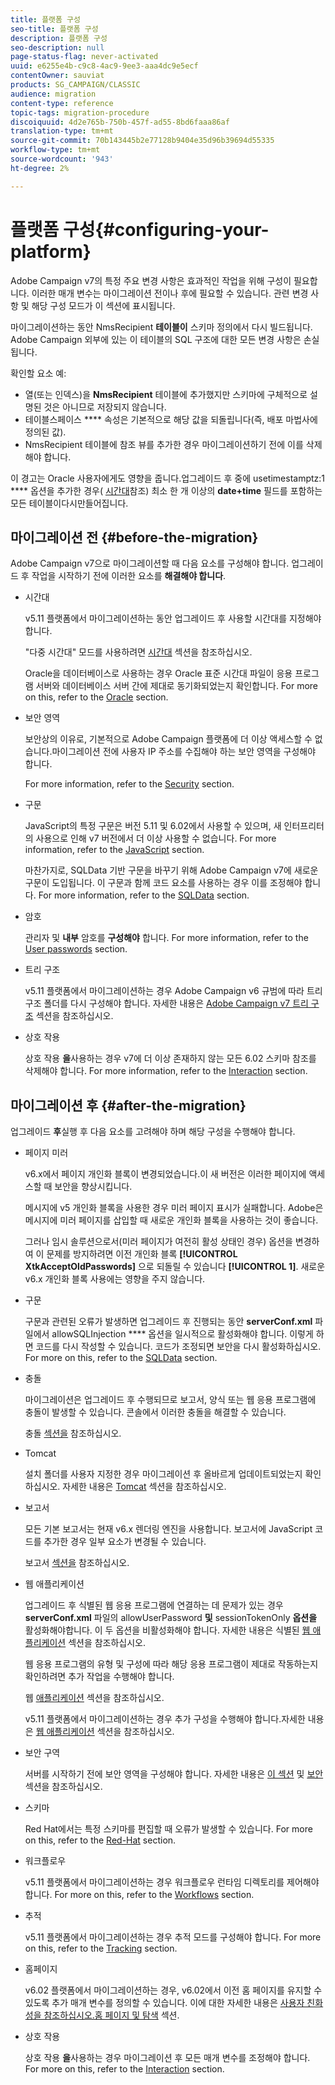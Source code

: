 ```yaml
---
title: 플랫폼 구성
seo-title: 플랫폼 구성
description: 플랫폼 구성
seo-description: null
page-status-flag: never-activated
uuid: e6255e4b-c9c8-4ac9-9ee3-aaa4dc9e5ecf
contentOwner: sauviat
products: SG_CAMPAIGN/CLASSIC
audience: migration
content-type: reference
topic-tags: migration-procedure
discoiquuid: 4d2e765b-750b-457f-ad55-8bd6faaa86af
translation-type: tm+mt
source-git-commit: 70b143445b2e77128b9404e35d96b39694d55335
workflow-type: tm+mt
source-wordcount: '943'
ht-degree: 2%

---
```



# 플랫폼 구성{#configuring-your-platform}

Adobe Campaign v7의 특정 주요 변경 사항은 효과적인 작업을 위해 구성이 필요합니다. 이러한 매개 변수는 마이그레이션 전이나 후에 필요할 수 있습니다. 관련 변경 사항 및 해당 구성 모드가 이 섹션에 표시됩니다.

마이그레이션하는 동안 NmsRecipient **테이블이** 스키마 정의에서 다시 빌드됩니다. Adobe Campaign 외부에 있는 이 테이블의 SQL 구조에 대한 모든 변경 사항은 손실됩니다.

확인할 요소 예:

* 열(또는 인덱스)을 **NmsRecipient** 테이블에 추가했지만 스키마에 구체적으로 설명된 것은 아니므로 저장되지 않습니다.
* 테이블스페이스 **** 속성은 기본적으로 해당 값을 되돌립니다(즉, 배포 마법사에 정의된 값).
* NmsRecipient 테이블에 참조 뷰를 추가한 경우 마이그레이션하기 전에 이를 삭제해야 합니다.

이 경고는 Oracle 사용자에게도 영향을 줍니다.업그레이드 후 중에 usetimestamptz:1 **** 옵션을 추가한 경우( [시간대](../../migration/using/general-configurations.md#time-zones)참조) 최소 한 개 이상의 **date+time** 필드를 포함하는 모든 테이블이다시만들어집니다.

## 마이그레이션 전 {#before-the-migration}

Adobe Campaign v7으로 마이그레이션할 때 다음 요소를 구성해야 합니다. 업그레이드 후 작업을 시작하기 전에 이러한 요소를 **해결해야 합니다**.

* 시간대

   v5.11 플랫폼에서 마이그레이션하는 동안 업그레이드 후 사용할 시간대를 지정해야 합니다.

   &quot;다중 시간대&quot; 모드를 사용하려면 [시간대](../../migration/using/general-configurations.md#time-zones) 섹션을 참조하십시오.

   Oracle을 데이터베이스로 사용하는 경우 Oracle 표준 시간대 파일이 응용 프로그램 서버와 데이터베이스 서버 간에 제대로 동기화되었는지 확인합니다. For more on this, refer to the [Oracle](../../migration/using/general-configurations.md#oracle) section.

* 보안 영역

   보안상의 이유로, 기본적으로 Adobe Campaign 플랫폼에 더 이상 액세스할 수 없습니다.마이그레이션 전에 사용자 IP 주소를 수집해야 하는 보안 영역을 구성해야 합니다.

   For more information, refer to the [Security](../../migration/using/general-configurations.md#security) section.

* 구문

   JavaScript의 특정 구문은 버전 5.11 및 6.02에서 사용할 수 있으며, 새 인터프리터의 사용으로 인해 v7 버전에서 더 이상 사용할 수 없습니다. For more information, refer to the [JavaScript](../../migration/using/general-configurations.md#javascript) section.

   마찬가지로, SQLData 기반 구문을 바꾸기 위해 Adobe Campaign v7에 새로운 구문이 도입됩니다. 이 구문과 함께 코드 요소를 사용하는 경우 이를 조정해야 합니다. For more information, refer to the [SQLData](../../migration/using/general-configurations.md#sqldata) section.

* 암호

   관리자 및 **내부** 암호를 **구성해야** 합니다. For more information, refer to the [User passwords](../../migration/using/before-starting-migration.md#user-passwords) section.

* 트리 구조

   v5.11 플랫폼에서 마이그레이션하는 경우 Adobe Campaign v6 규범에 따라 트리 구조 폴더를 다시 구성해야 합니다. 자세한 내용은 [Adobe Campaign v7 트리 구조](../../migration/using/specific-configurations-in-v5-11.md#campaign-vseven-tree-structure) 섹션을 참조하십시오.

* 상호 작용

   상호 작용 **을**&#x200B;사용하는 경우 v7에 더 이상 존재하지 않는 모든 6.02 스키마 참조를 삭제해야 합니다. For more information, refer to the [Interaction](../../migration/using/general-configurations.md#interaction) section.

## 마이그레이션 후 {#after-the-migration}

업그레이드 **후**&#x200B;실행 후 다음 요소를 고려해야 하며 해당 구성을 수행해야 합니다.

* 페이지 미러

   v6.x에서 페이지 개인화 블록이 변경되었습니다.이 새 버전은 이러한 페이지에 액세스할 때 보안을 향상시킵니다.

   메시지에 v5 개인화 블록을 사용한 경우 미러 페이지 표시가 실패합니다. Adobe은 메시지에 미러 페이지를 삽입할 때 새로운 개인화 블록을 사용하는 것이 좋습니다.

   그러나 임시 솔루션으로서(미러 페이지가 여전히 활성 상태인 경우) 옵션을 변경하여 이 문제를 방지하려면 이전 개인화 블록 **[!UICONTROL XtkAcceptOldPasswords]** 으로 되돌릴 수 있습니다 **[!UICONTROL 1]**. 새로운 v6.x 개인화 블록 사용에는 영향을 주지 않습니다.

* 구문

   구문과 관련된 오류가 발생하면 업그레이드 후 진행되는 동안 **serverConf.xml** 파일에서 allowSQLInjection **** 옵션을 일시적으로 활성화해야 합니다. 이렇게 하면 코드를 다시 작성할 수 있습니다. 코드가 조정되면 보안을 다시 활성화하십시오. For more on this, refer to the [SQLData](../../migration/using/general-configurations.md#sqldata) section.

* 충돌

   마이그레이션은 업그레이드 후 수행되므로 보고서, 양식 또는 웹 응용 프로그램에 충돌이 발생할 수 있습니다. 콘솔에서 이러한 충돌을 해결할 수 있습니다.

   충돌 [섹션을](../../migration/using/general-configurations.md#conflicts) 참조하십시오.

* Tomcat

   설치 폴더를 사용자 지정한 경우 마이그레이션 후 올바르게 업데이트되었는지 확인하십시오. 자세한 내용은 [Tomcat](../../migration/using/general-configurations.md#tomcat) 섹션을 참조하십시오.

* 보고서

   모든 기본 보고서는 현재 v6.x 렌더링 엔진을 사용합니다. 보고서에 JavaScript 코드를 추가한 경우 일부 요소가 변경될 수 있습니다.

   보고서 [섹션을](../../migration/using/general-configurations.md#reports) 참조하십시오.

* 웹 애플리케이션

   업그레이드 후 식별된 웹 응용 프로그램에 연결하는 데 문제가 있는 경우 **serverConf.xml** 파일의 allowUserPassword **및** sessionTokenOnly **옵션을** 활성화해야합니다. 이 두 옵션을 비활성화해야 합니다. 자세한 내용은 식별된 [웹 애플리케이션](../../migration/using/general-configurations.md#identified-web-applications) 섹션을 참조하십시오.

   웹 응용 프로그램의 유형 및 구성에 따라 해당 응용 프로그램이 제대로 작동하는지 확인하려면 추가 작업을 수행해야 합니다.

   웹 [애플리케이션](../../migration/using/general-configurations.md#web-applications) 섹션을 참조하십시오.

   v5.11 플랫폼에서 마이그레이션하는 경우 추가 구성을 수행해야 합니다.자세한 내용은 [웹 애플리케이션](../../migration/using/specific-configurations-in-v5-11.md#web-applications) 섹션을 참조하십시오.

* 보안 구역

   서버를 시작하기 전에 보안 영역을 구성해야 합니다. 자세한 내용은 [이 섹션](../../installation/using/configuring-campaign-server.md#defining-security-zones) 및 [보안](../../migration/using/general-configurations.md#security) 섹션을 참조하십시오.

* 스키마

   Red Hat에서는 특정 스키마를 편집할 때 오류가 발생할 수 있습니다. For more on this, refer to the [Red-Hat](../../migration/using/general-configurations.md#red-hat) section.

* 워크플로우

   v5.11 플랫폼에서 마이그레이션하는 경우 워크플로우 런타임 디렉토리를 제어해야 합니다. For more on this, refer to the [Workflows](../../migration/using/specific-configurations-in-v5-11.md#workflows) section.

* 추적

   v5.11 플랫폼에서 마이그레이션하는 경우 추적 모드를 구성해야 합니다. For more on this, refer to the [Tracking](../../migration/using/specific-configurations-in-v5-11.md#tracking) section.

* 홈페이지

   v6.02 플랫폼에서 마이그레이션하는 경우, v6.02에서 이전 홈 페이지를 유지할 수 있도록 추가 매개 변수를 정의할 수 있습니다. 이에 대한 자세한 내용은 [사용자 친화성을 참조하십시오.홈 페이지 및 탐색](../../migration/using/specific-configurations-in-v6-02.md#user-friendliness--home-page-and-navigation) 섹션.

* 상호 작용

   상호 작용 **을**&#x200B;사용하는 경우 마이그레이션 후 모든 매개 변수를 조정해야 합니다. For more on this, refer to the [Interaction](../../migration/using/general-configurations.md#interaction) section.

